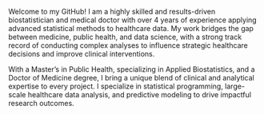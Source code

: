 Welcome to my GitHub! I am a highly skilled and results-driven biostatistician and medical doctor with over 4 years of experience applying advanced statistical methods to healthcare data. My work bridges the gap between medicine, public health, and data science, with a strong track record of conducting complex analyses to influence strategic healthcare decisions and improve clinical interventions.

With a Master’s in Public Health, specializing in Applied Biostatistics, and a Doctor of Medicine degree, I bring a unique blend of clinical and analytical expertise to every project. I specialize in statistical programming, large-scale healthcare data analysis, and predictive modeling to drive impactful research outcomes.
